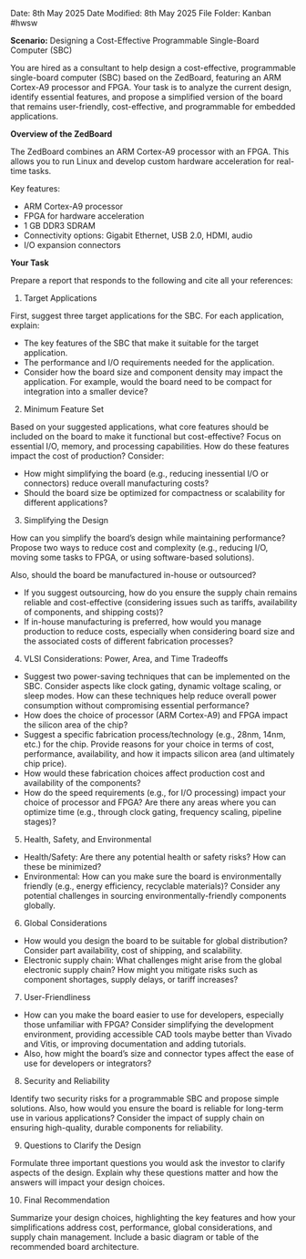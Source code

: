 Date: 8th May 2025
Date Modified: 8th May 2025
File Folder: Kanban
#hwsw

**Scenario:** Designing a Cost-Effective Programmable Single-Board Computer (SBC)

You are hired as a consultant to help design a cost-effective, programmable single-board computer (SBC) based on the ZedBoard, featuring an ARM Cortex-A9 processor and FPGA. Your task is to analyze the current design, identify essential features, and propose a simplified version of the board that remains user-friendly, cost-effective, and programmable for embedded applications.

**Overview of the ZedBoard**

The ZedBoard combines an ARM Cortex-A9 processor with an FPGA. This allows you to run Linux and develop custom hardware acceleration for real-time tasks.

Key features:

- ARM Cortex-A9 processor
- FPGA for hardware acceleration
- 1 GB DDR3 SDRAM
- Connectivity options: Gigabit Ethernet, USB 2.0, HDMI, audio
- I/O expansion connectors

**Your Task**

Prepare a report that responds to the following and cite all your references:

1. Target Applications

First, suggest three target applications for the SBC. For each application, explain:

- The key features of the SBC that make it suitable for the target application.
- The performance and I/O requirements needed for the application.
- Consider how the board size and component density may impact the application. For example, would the board need to be compact for integration into a smaller device?

2. Minimum Feature Set

Based on your suggested applications, what core features should be included on the board to make it functional but cost-effective? Focus on essential I/O, memory, and processing capabilities. How do these features impact the cost of production? Consider:

- How might simplifying the board (e.g., reducing inessential I/O or connectors) reduce overall manufacturing costs?
- Should the board size be optimized for compactness or scalability for different applications?

3. Simplifying the Design

How can you simplify the board’s design while maintaining performance? Propose two ways to reduce cost and complexity (e.g., reducing I/O, moving some tasks to FPGA, or using software-based solutions).

Also, should the board be manufactured in-house or outsourced?

- If you suggest outsourcing, how do you ensure the supply chain remains reliable and cost-effective (considering issues such as tariffs, availability of components, and shipping costs)?
- If in-house manufacturing is preferred, how would you manage production to reduce costs, especially when considering board size and the associated costs of different fabrication processes?

4. VLSI Considerations: Power, Area, and Time Tradeoffs

- Suggest two power-saving techniques that can be implemented on the SBC. Consider aspects like clock gating, dynamic voltage scaling, or sleep modes. How can these techniques help reduce overall power consumption without compromising essential performance?
- How does the choice of processor (ARM Cortex-A9) and FPGA impact the silicon area of the chip?
- Suggest a specific fabrication process/technology (e.g., 28nm, 14nm, etc.) for the chip. Provide reasons for your choice in terms of cost, performance, availability, and how it impacts silicon area (and ultimately chip price).
- How would these fabrication choices affect production cost and availability of the components?
- How do the speed requirements (e.g., for I/O processing) impact your choice of processor and FPGA? Are there any areas where you can optimize time (e.g., through clock gating, frequency scaling, pipeline stages)?

5. Health, Safety, and Environmental

- Health/Safety: Are there any potential health or safety risks? How can these be minimized?
- Environmental: How can you make sure the board is environmentally friendly (e.g., energy efficiency, recyclable materials)? Consider any potential challenges in sourcing environmentally-friendly components globally.

6. Global Considerations

- How would you design the board to be suitable for global distribution? Consider part availability, cost of shipping, and scalability.
- Electronic supply chain: What challenges might arise from the global electronic supply chain? How might you mitigate risks such as component shortages, supply delays, or tariff increases?

7. User-Friendliness

- How can you make the board easier to use for developers, especially those unfamiliar with FPGA? Consider simplifying the development environment, providing accessible CAD tools maybe better than Vivado and Vitis, or improving documentation and adding tutorials.
- Also, how might the board’s size and connector types affect the ease of use for developers or integrators?

8. Security and Reliability

Identify two security risks for a programmable SBC and propose simple solutions. Also, how would you ensure the board is reliable for long-term use in various applications? Consider the impact of supply chain on ensuring high-quality, durable components for reliability.

9. Questions to Clarify the Design

Formulate three important questions you would ask the investor to clarify aspects of the design. Explain why these questions matter and how the answers will impact your design choices.

10. Final Recommendation

Summarize your design choices, highlighting the key features and how your simplifications address cost, performance, global considerations, and supply chain management. Include a basic diagram or table of the recommended board architecture.